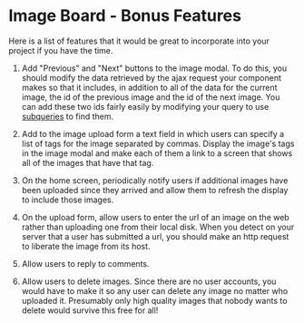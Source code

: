 # Image Board - Bonus Features

Here is a list of features that it would be great to incorporate into your project if you have the time.

1. Add "Previous" and "Next" buttons to the image modal. To do this, you should modify the data retrieved by the ajax request your component makes so that it includes, in addition to all of the data for the current image, the id of the previous image and the id of the next image. You can add these two ids fairly easily by modifying your query to use [subqueries](https://www.sohamkamani.com/blog/2016/07/07/a-beginners-guide-to-sql/#c-6) to find them.

2. Add to the image upload form a text field in which users can specify a list of tags for the image separated by commas. Display the image's tags in the image modal and make each of them a link to a screen that shows all of the images that have that tag.

3. On the home screen, periodically notify users if additional images have been uploaded since they arrived and allow them to refresh the display to include those images.

4. On the upload form, allow users to enter the url of an image on the web rather than uploading one from their local disk. When you detect on your server that a user has submitted a url, you should make an http request to liberate the image from its host.

5. Allow users to reply to comments.

6. Allow users to delete images. Since there are no user accounts, you would have to make it so any user can delete any image no matter who uploaded it. Presumably only high quality images that nobody wants to delete would survive this free for all!
